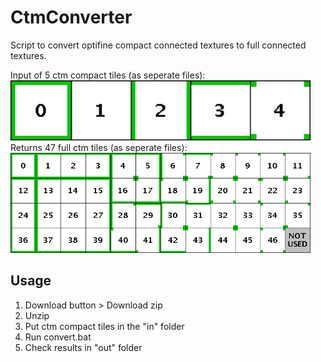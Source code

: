 # CtmConverter
 Script to convert optifine compact connected textures to full connected textures.  
   
 Input of 5 ctm compact tiles (as seperate files):  
 <img src="https://raw.githubusercontent.com/sp614x/optifine/master/OptiFineDoc/doc/images/ctm_compact_template.png" alt="" data-canonical width="480" height="96" />  
 Returns 47 full ctm tiles (as seperate files):  
 <img src="https://raw.githubusercontent.com/sp614x/optifine/master/OptiFineDoc/doc/images/ctm_template.png" alt="" data-canonical width="480" height="160" />

## Usage
  1. Download button > Download zip
  2. Unzip
  3. Put ctm compact tiles in the "in" folder
  4. Run convert.bat
  5. Check results in "out" folder
